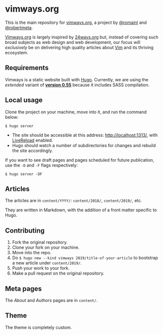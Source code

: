 # vimways.org

This is the main repository for [vimways.org](https://vimways.org), a project by [@romainl](https://github.com/romainl) and [@robertmeta](https://github.com/robertmeta).

[Vimways.org](https://vimways.org) is largely inspired by [24ways.org](https://24ways.org/) but, instead of covering such broad subjects as web design and web development, our focus will *exclusively* be on delivering high quality articles about [Vim](https://www.vim.org/) and its thriving ecosystem.

## Requirements

Vimways is a static website built with [Hugo](https://gohugo.io). Currently, we are using the *extended* variant of [**version 0.55**](https://github.com/gohugoio/hugo/releases/tag/v0.55.6) because it includes SASS compilation.

## Local usage

Clone the project on your machine, move into it, and run the command below:

    $ hugo server

* The site should be accessible at this address: [http://localhost:1313/](http://localhost:1313), with [LiveReload](https://chrome.google.com/webstore/detail/livereload/jnihajbhpnppcggbcgedagnkighmdlei?hl=fr) enabled.
* Hugo should watch a number of subdirectories for changes and rebuild the site accordingly.

If you want to see draft pages and pages scheduled for future publication, use the `-D` and `-F` flags respectively:

    $ hugo server -DF

## Articles

The articles are in `content/YYYY/`: `content/2018/`, `content/2019/`, etc.

They are written in Markdown, with the addition of a front matter specific to Hugo.

## Contributing

1. Fork the original repository.
2. Clone your fork on your machine.
3. Move into the repo.
4. Do `$ hugo new --kind vimways 2019/title-of-your-article` to bootstrap a new article under `content/2019/`.
5. Push your work to your fork.
6. Make a pull request on the original repository.

## Meta pages

The *About* and *Authors* pages are in `content/`.

## Theme

The theme is completely custom.


[//]: # ( Vim: set spell spelllang=en: )
